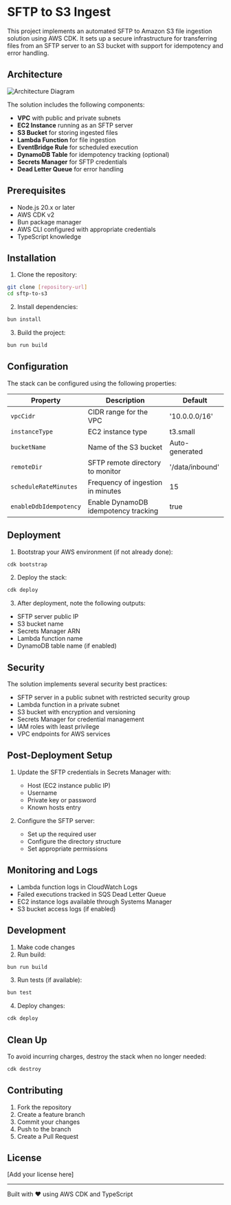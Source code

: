 # SFTP to S3 Ingest

This project implements an automated SFTP to Amazon S3 file ingestion solution using AWS CDK. It sets up a secure infrastructure for transferring files from an SFTP server to an S3 bucket with support for idempotency and error handling.

## Architecture

![Architecture Diagram](./architecture-diagram.png)

The solution includes the following components:

- **VPC** with public and private subnets
- **EC2 Instance** running as an SFTP server
- **S3 Bucket** for storing ingested files
- **Lambda Function** for file ingestion
- **EventBridge Rule** for scheduled execution
- **DynamoDB Table** for idempotency tracking (optional)
- **Secrets Manager** for SFTP credentials
- **Dead Letter Queue** for error handling

## Prerequisites

- Node.js 20.x or later
- AWS CDK v2
- Bun package manager
- AWS CLI configured with appropriate credentials
- TypeScript knowledge

## Installation

1. Clone the repository:

```bash
git clone [repository-url]
cd sftp-to-s3
```

2. Install dependencies:

```bash
bun install
```

3. Build the project:

```bash
bun run build
```

## Configuration

The stack can be configured using the following properties:

| Property               | Description                          | Default         |
| ---------------------- | ------------------------------------ | --------------- |
| `vpcCidr`              | CIDR range for the VPC               | '10.0.0.0/16'   |
| `instanceType`         | EC2 instance type                    | t3.small        |
| `bucketName`           | Name of the S3 bucket                | Auto-generated  |
| `remoteDir`            | SFTP remote directory to monitor     | '/data/inbound' |
| `scheduleRateMinutes`  | Frequency of ingestion in minutes    | 15              |
| `enableDdbIdempotency` | Enable DynamoDB idempotency tracking | true            |

## Deployment

1. Bootstrap your AWS environment (if not already done):

```bash
cdk bootstrap
```

2. Deploy the stack:

```bash
cdk deploy
```

3. After deployment, note the following outputs:

- SFTP server public IP
- S3 bucket name
- Secrets Manager ARN
- Lambda function name
- DynamoDB table name (if enabled)

## Security

The solution implements several security best practices:

- SFTP server in a public subnet with restricted security group
- Lambda function in a private subnet
- S3 bucket with encryption and versioning
- Secrets Manager for credential management
- IAM roles with least privilege
- VPC endpoints for AWS services

## Post-Deployment Setup

1. Update the SFTP credentials in Secrets Manager with:

   - Host (EC2 instance public IP)
   - Username
   - Private key or password
   - Known hosts entry

2. Configure the SFTP server:
   - Set up the required user
   - Configure the directory structure
   - Set appropriate permissions

## Monitoring and Logs

- Lambda function logs in CloudWatch Logs
- Failed executions tracked in SQS Dead Letter Queue
- EC2 instance logs available through Systems Manager
- S3 bucket access logs (if enabled)

## Development

1. Make code changes
2. Run build:

```bash
bun run build
```

3. Run tests (if available):

```bash
bun test
```

4. Deploy changes:

```bash
cdk deploy
```

## Clean Up

To avoid incurring charges, destroy the stack when no longer needed:

```bash
cdk destroy
```

## Contributing

1. Fork the repository
2. Create a feature branch
3. Commit your changes
4. Push to the branch
5. Create a Pull Request

## License

[Add your license here]

---

Built with ❤️ using AWS CDK and TypeScript
